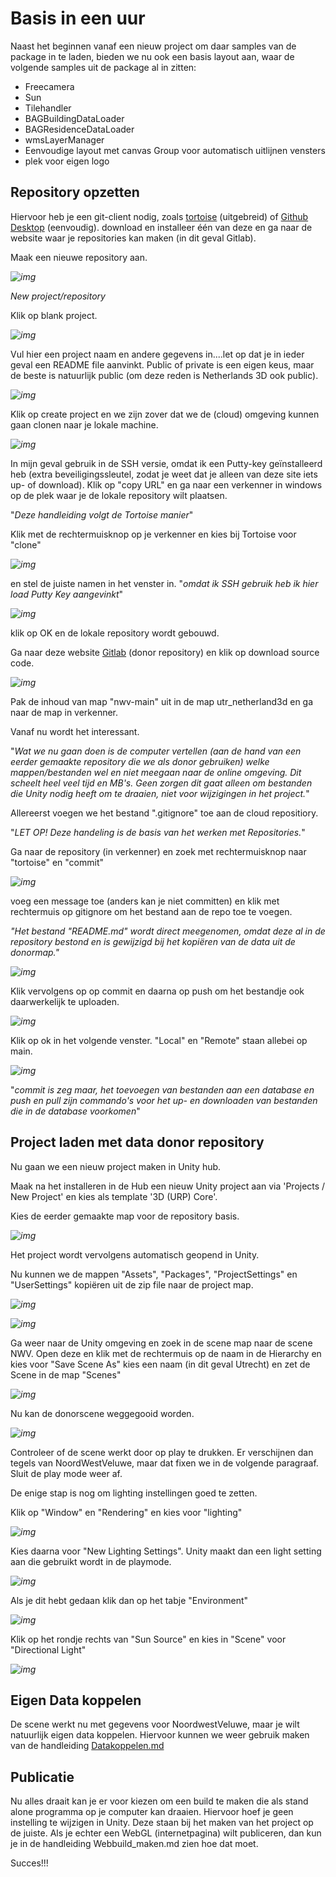 # Basis in een uur

Naast het beginnen vanaf een nieuw project om daar samples van de package in te laden, bieden we nu ook een basis layout aan, waar de volgende samples uit de package al in zitten:

- Freecamera
- Sun
- Tilehandler
- BAGBuildingDataLoader
- BAGResidenceDataLoader
- wmsLayerManager
- Eenvoudige layout met canvas Group voor automatisch uitlijnen vensters
- plek voor eigen logo



## Repository opzetten

Hiervoor heb je een git-client nodig, zoals [tortoise](https://tortoisegit.org/download/) (uitgebreid) of [Github Desktop](https://desktop.github.com/) (eenvoudig). download en installeer één van deze en ga naar de website waar je repositories kan maken (in dit geval Gitlab).

Maak een nieuwe repository aan.

*![img](./imgs/basis/image1.png)*

*New project/repository*

Klik op blank project.

*![img](./imgs/basis/image2.png)*

Vul hier een project naam en andere gegevens in....let op dat je in ieder geval een README file aanvinkt. Public of private is een eigen keus, maar de beste is natuurlijk public (om deze reden is Netherlands 3D ook public).

*![img](./imgs/basis/image3.png)*

Klik op create project en we zijn zover dat we de (cloud) omgeving kunnen gaan clonen naar je lokale machine.

*![img](./imgs/basis/image4.png)*

In mijn geval gebruik in de SSH versie, omdat ik een Putty-key geïnstalleerd heb (extra beveiligingssleutel, zodat je weet dat je alleen van deze site iets up- of download). Klik op "copy URL" en ga naar een verkenner in windows op de plek waar je de lokale repository wilt plaatsen.

"*Deze handleiding volgt de Tortoise manier*" 

Klik met de rechtermuisknop op je verkenner en kies bij Tortoise voor "clone"

*![img](./imgs/basis/image5.png)*

en stel de juiste namen in het venster in. "*omdat ik SSH gebruik heb ik hier load Putty Key aangevinkt*"

*![img](./imgs/basis/image6.png)*

klik op OK en de lokale repository wordt gebouwd.

Ga naar deze website [Gitlab]([https://gitlab.com/ajkoelewijn/nwv/-/tree/main/noordwestveluwe) (donor repository) en klik op download source code.

*![img](./imgs/basis/image12.png)*



Pak de inhoud van map "nwv-main" uit in de map utr_netherland3d en ga naar de map in verkenner.

Vanaf nu wordt het interessant. 

"*Wat we nu gaan doen is de computer vertellen (aan de hand van een eerder gemaakte repository die we als donor gebruiken) welke mappen/bestanden wel en niet meegaan naar de online omgeving. Dit scheelt heel veel tijd en MB's. Geen zorgen dit gaat alleen om bestanden die Unity nodig heeft om te draaien, niet voor wijzigingen in het project.*" 

Allereerst voegen we het bestand ".gitignore" toe aan de cloud repositiory. 

"*LET OP! Deze handeling is de basis van het werken met Repositories.*"

Ga naar de repository (in verkenner) en zoek met rechtermuisknop naar "tortoise" en "commit"

*![img](./imgs/basis/image8.png)*

voeg een message toe (anders kan je niet committen) en klik met rechtermuis op gitignore om het bestand aan de repo toe te voegen. 

*"Het bestand "README.md" wordt direct meegenomen, omdat deze al in de repository bestond en is gewijzigd bij het kopiëren van de data uit de donormap."*

*![img](./imgs/basis/image9.png)*

Klik vervolgens op op commit en daarna op push om het bestandje ook daarwerkelijk te uploaden. 



*![img](./imgs/basis/image10.png)*

Klik op ok in het volgende venster. "Local" en "Remote" staan allebei op main.

*![img](./imgs/basis/image11.png)*

"*commit is zeg maar, het toevoegen van bestanden aan een database en push en pull zijn commando's voor het up- en downloaden van bestanden die in de database voorkomen*"



## Project laden met data donor repository

Nu gaan we een nieuw project maken in Unity hub.

Maak na het installeren in de Hub een nieuw Unity project aan via 'Projects / New Project' en kies als template '3D (URP) Core'.

Kies de eerder gemaakte map voor de repository basis.

*![img](./imgs/basis/image13.png)*

Het project wordt vervolgens automatisch geopend in Unity.

Nu kunnen we de mappen "Assets", "Packages", "ProjectSettings" en "UserSettings" kopiëren uit de zip file naar de project map.

*![img](./imgs/basis/image14.png)*



*![img](./imgs/basis/image15.png)*



Ga weer naar de Unity omgeving en zoek in de scene map naar de scene NWV. Open deze en klik met de rechtermuis op de naam in de Hierarchy en kies voor "Save Scene As" kies een naam (in dit geval Utrecht) en zet de Scene in de map "Scenes"

*![img](./imgs/basis/image16.png)*



Nu kan de donorscene weggegooid worden.

*![img](./imgs/basis/image17.png)*

Controleer of de scene werkt door op play te drukken. Er verschijnen dan tegels van NoordWestVeluwe, maar dat fixen we in de volgende paragraaf. Sluit de play mode weer af.

De enige stap is nog om lighting instellingen goed te zetten.

Klik op "Window" en "Rendering" en kies voor "lighting"

*![img](./imgs/basis/image18.png)*

Kies daarna voor "New Lighting Settings". Unity maakt dan een light setting aan die gebruikt wordt in de playmode.

*![img](./imgs/basis/image19.png)*

Als je dit hebt gedaan klik dan op het tabje "Environment"

*![img](./imgs/basis/image20.png)*

Klik op het rondje rechts van "Sun Source" en kies in "Scene" voor "Directional Light"

*![img](./imgs/basis/image21.png)*



## Eigen Data koppelen

De scene werkt nu met gegevens voor NoordwestVeluwe, maar je wilt natuurlijk eigen data koppelen. Hiervoor kunnen we weer gebruik maken van de handleiding [Datakoppelen.md](https://github.com/Amsterdam/Netherlands3D/blob/main/PackageUserManual/Dutch/DataKoppelen.md)



## Publicatie

Nu alles draait kan je er voor kiezen om een build te maken die als stand alone programma op je computer kan draaien. Hiervoor hoef je geen instelling te wijzigen in Unity. Deze staan bij het maken van het project op de juiste. Als je echter een WebGL (internetpagina) wilt publiceren, dan kun je in de handleiding Webbuild_maken.md zien hoe dat moet. 

Succes!!!